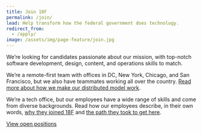 ```yaml
---
title: Join 18F
permalink: /join/
lead: Help transform how the federal government does technology.
redirect_from:
  - /apply/
image: /assets/img/page-feature/join.jpg
---
```


We’re looking for candidates passionate about our mission, with top-notch software development, design, content, and operations skills to match.

We’re a remote-first team with offices in DC, New York, Chicago, and San Francisco, but we also have teammates working all over the country. [Read more about how we make our distributed model work](https://18f.gsa.gov/2015/10/15/best-practices-for-distributed-teams/).

We’re a tech office, but our employees have a wide range of skills and come from diverse backgrounds. Read how our employees describe, in their own words, [why they joined 18F](https://18f.gsa.gov/2016/03/21/we-asked-100-of-our-coworkers-why-did-you-join-18f/) and [the path they took to get here](https://18f.gsa.gov/2016/03/22/what-was-your-path-to-18f/).

<a class="usa-button" href="https://pages.18f.gov/joining-18f/open-positions/">View open positions</a>

